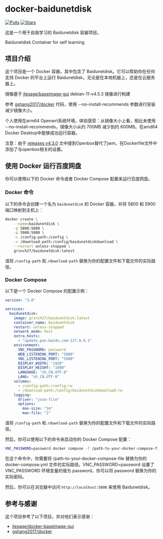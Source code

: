 # docker-baidunetdisk

[![Pulls](https://img.shields.io/docker/pulls/grinch27/baidunetdisk)](https://hub.docker.com/r/grinch27/baidunetdisk)
[![Stars](https://img.shields.io/github/stars/Grinch27/docker-baidunetdisk?style=flat)](https://github.com/Grinch27/docker-baidunetdisk)

这是一个用于自我学习的 Baidunetdisk 容器项目。

Baidunetdisk Container for self learning

## 项目介绍

这个项目是一个 Docker 容器，其中包含了 Baidunetdisk。它可以帮助你在任何支持 Docker 的平台上运行 Baidunetdisk，无论是在本地机器上，还是在云服务器上。

镜像基于 [jlesage/baseimage-gui](https://hub.docker.com/r/jlesage/baseimage-gui) debian-11-v4.5.3 镜像进行构建

参考 [gshang2017/docker](https://github.com/gshang2017/docker) 代码，使用 --no-install-recommends 参数进行安装减少镜像大小。

个人使用在arm64 Openwrt系统环境，体验感受：从镜像大小上看，相比未使用 --no-install-recommends，镜像大小从约 700MB 减少到约 600MB。在amd64 Docker Desktop中能够成功运行容器。

注意：由于 [releases v4.3.0](https://github.com/jlesage/docker-baseimage-gui/releases/tag/v4.3.0) 文中提到Openbox替代了jwm，在Dockerfile文件中添加了与openbox相关的设置。

## 使用 Docker 运行百度网盘

你可以使用以下的 Docker 命令或者 Docker Compose 配置来运行百度网盘。

### Docker 命令

以下的命令会创建一个名为 `baidunetdisk` 的 Docker 容器，并将 5800 和 5900 端口映射到主机上：

```bash
docker create \
    --name=baidunetdisk \
    -p 5800:5800 \
    -p 5900:5900 \
    -v /config-path:/config \
    -v /download-path:/config/baidunetdiskdownload \
    --restart unless-stopped \
    grinch27/baidunetdisk:latest
```

请将 `/config-path` 和 `/download-path` 替换为你的配置文件和下载文件的实际路径。

### Docker Compose

以下是一个 Docker Compose 的配置示例：

```yaml
version: "3.8"

services:
  baidunetdisk:
    image: grinch27/baidunetdisk:latest
    container_name: baidunetdisk
    restart: unless-stopped
    network_mode: host
    extra_hosts:
      - "update.pan.baidu.com:127.0.0.1"
    environment:
      VNC_PASSWORD: password
      WEB_LISTENING_PORT: "5800"
      VNC_LISTENING_PORT: "5900"
      DISPLAY_WIDTH: "1920"
      DISPLAY_HEIGHT: "1080"
      LANGUAGE: "zh_CN.UTF-8"
      LANG: "zh_CN.UTF-8"
    volumes:
      - /config-path:/config:rw
      - /download-path:/config/baidunetdiskdownload:rw
    logging:
      driver: "json-file"
      options:
        max-size: "1m"
        max-file: "2"
```

请将 `/config-path` 和 `/download-path` 替换为你的配置文件和下载文件的实际路径。

然后，你可以使用以下的命令来启动你的 Docker Compose 配置：

```bash
VNC_PASSWORD=password docker compose -f /path-to-your-docker-compose-file/docker-compose.yml up -d
```

在这个命令中，你需要将 /path-to-your-docker-compose-file 替换为你的 docker-compose.yml 文件的实际路径。VNC_PASSWORD=password 设置了 VNC_PASSWORD 环境变量的值为 password，你可以将 password 替换为你的实际密码。

然后，你可以在浏览器中访问 `http://localhost:5800` 来使用 Baidunetdisk。

## 参考与感谢

这个项目参考了以下项目，并对他们表示感谢：

- [jlesage/docker-baseimage-gui](https://github.com/jlesage/docker-baseimage-gui)
- [gshang2017/docker](https://github.com/gshang2017/docker)
